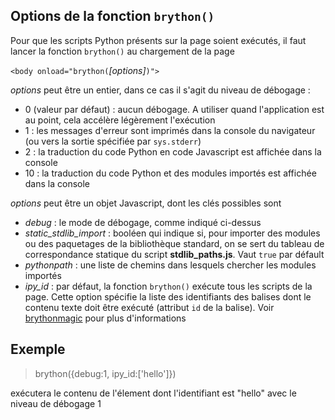Options de la fonction `brython()`
----------------------------------

Pour que les scripts Python présents sur la page soient exécutés, il faut lancer la fonction `brython()` au chargement de la page

`<body onload="brython(`*[options]*`)">`

*options* peut être un entier, dans ce cas il s'agit du niveau de débogage :

- 0 (valeur par défaut) : aucun débogage. A utiliser quand l'application est au point, cela accélère légèrement l'exécution
- 1 : les messages d'erreur sont imprimés dans la console du navigateur (ou vers la sortie spécifiée par `sys.stderr`)
- 2 : la traduction du code Python en code Javascript est affichée dans la console
- 10 : la traduction du code Python et des modules importés est affichée dans la console

*options* peut être un objet Javascript, dont les clés possibles sont

- *debug* : le mode de débogage, comme indiqué ci-dessus
- *static\_stdlib\_import* : booléen qui indique si, pour importer des modules ou des paquetages de la bibliothèque standard, on se sert du tableau de correspondance statique du script __stdlib\_paths.js__. Vaut `true` par défault
- *pythonpath* : une liste de chemins dans lesquels chercher les modules importés
- *ipy_id* : par défaut, la fonction `brython()` exécute tous les scripts de la page. Cette option spécifie la liste des identifiants des balises dont le contenu texte doit être exécuté (attribut `id` de la balise). Voir [brythonmagic](https://github.com/kikocorreoso/brythonmagic) pour plus d'informations


Exemple
-------

>    brython({debug:1, ipy_id:['hello']})

exécutera le contenu de l'élement dont l'identifiant est "hello" avec le niveau de débogage 1

